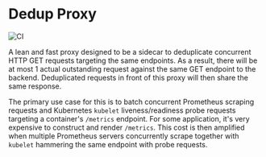 # Dedup Proxy

![CI](https://github.com/shopstic/dedup-proxy/actions/workflows/ci.yaml/badge.svg)

A lean and fast proxy designed to be a sidecar to deduplicate concurrent HTTP GET requests targeting the same endpoints. As a result, there will be at most 1 actual outstanding request against the same GET endpoint to the backend. Deduplicated requests in front of this proxy will then share the same response.

The primary use case for this is to batch concurrent Prometheus scraping requests and Kubernetes `kubelet` liveness/readiness probe requests targeting a container's `/metrics` endpoint. For some application, it's very expensive to construct and render `/metrics`. This cost is then amplified when multiple Prometheus servers concurrently scrape together with `kubelet` hammering the same endpoint with probe requests.
